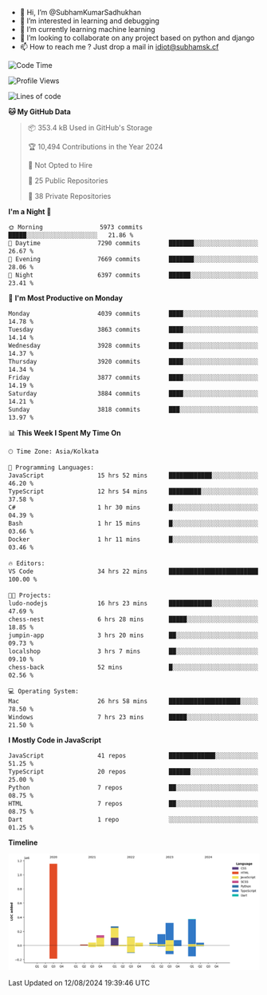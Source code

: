- 👋 Hi, I’m @SubhamKumarSadhukhan
- 👀 I’m interested in learning and debugging
- 🌱 I’m currently learning machine learning
- 💞️ I’m looking to collaborate on any project based on python and django
- 📫 How to reach me ?
      Just drop a mail in idiot@subhamsk.cf

<!---
SubhamKumarSadhukhan/SubhamKumarSadhukhan is a ✨ special ✨ repository because its `README.md` (this file) appears on your GitHub profile.
You can click the Preview link to take a look at your changes.
--->


<!--START_SECTION:waka-->
![Code Time](http://img.shields.io/badge/Code%20Time-2%2C401%20hrs%2049%20mins-blue)

![Profile Views](http://img.shields.io/badge/Profile%20Views-0-blue)

![Lines of code](https://img.shields.io/badge/From%20Hello%20World%20I%27ve%20Written-2.8%20million%20lines%20of%20code-blue)

**🐱 My GitHub Data** 

> 📦 353.4 kB Used in GitHub's Storage 
 > 
> 🏆 10,494 Contributions in the Year 2024
 > 
> 🚫 Not Opted to Hire
 > 
> 📜 25 Public Repositories 
 > 
> 🔑 38 Private Repositories 
 > 
**I'm a Night 🦉** 

```text
🌞 Morning                5973 commits        █████░░░░░░░░░░░░░░░░░░░░   21.86 % 
🌆 Daytime                7290 commits        ███████░░░░░░░░░░░░░░░░░░   26.67 % 
🌃 Evening                7669 commits        ███████░░░░░░░░░░░░░░░░░░   28.06 % 
🌙 Night                  6397 commits        ██████░░░░░░░░░░░░░░░░░░░   23.41 % 
```
📅 **I'm Most Productive on Monday** 

```text
Monday                   4039 commits        ████░░░░░░░░░░░░░░░░░░░░░   14.78 % 
Tuesday                  3863 commits        ████░░░░░░░░░░░░░░░░░░░░░   14.14 % 
Wednesday                3928 commits        ████░░░░░░░░░░░░░░░░░░░░░   14.37 % 
Thursday                 3920 commits        ████░░░░░░░░░░░░░░░░░░░░░   14.34 % 
Friday                   3877 commits        ████░░░░░░░░░░░░░░░░░░░░░   14.19 % 
Saturday                 3884 commits        ████░░░░░░░░░░░░░░░░░░░░░   14.21 % 
Sunday                   3818 commits        ███░░░░░░░░░░░░░░░░░░░░░░   13.97 % 
```


📊 **This Week I Spent My Time On** 

```text
🕑︎ Time Zone: Asia/Kolkata

💬 Programming Languages: 
JavaScript               15 hrs 52 mins      ████████████░░░░░░░░░░░░░   46.20 % 
TypeScript               12 hrs 54 mins      █████████░░░░░░░░░░░░░░░░   37.58 % 
C#                       1 hr 30 mins        █░░░░░░░░░░░░░░░░░░░░░░░░   04.39 % 
Bash                     1 hr 15 mins        █░░░░░░░░░░░░░░░░░░░░░░░░   03.66 % 
Docker                   1 hr 11 mins        █░░░░░░░░░░░░░░░░░░░░░░░░   03.46 % 

🔥 Editors: 
VS Code                  34 hrs 22 mins      █████████████████████████   100.00 % 

🐱‍💻 Projects: 
ludo-nodejs              16 hrs 23 mins      ████████████░░░░░░░░░░░░░   47.69 % 
chess-nest               6 hrs 28 mins       █████░░░░░░░░░░░░░░░░░░░░   18.85 % 
jumpin-app               3 hrs 20 mins       ██░░░░░░░░░░░░░░░░░░░░░░░   09.73 % 
localshop                3 hrs 7 mins        ██░░░░░░░░░░░░░░░░░░░░░░░   09.10 % 
chess-back               52 mins             █░░░░░░░░░░░░░░░░░░░░░░░░   02.56 % 

💻 Operating System: 
Mac                      26 hrs 58 mins      ████████████████████░░░░░   78.50 % 
Windows                  7 hrs 23 mins       █████░░░░░░░░░░░░░░░░░░░░   21.50 % 
```

**I Mostly Code in JavaScript** 

```text
JavaScript               41 repos            █████████████░░░░░░░░░░░░   51.25 % 
TypeScript               20 repos            ██████░░░░░░░░░░░░░░░░░░░   25.00 % 
Python                   7 repos             ██░░░░░░░░░░░░░░░░░░░░░░░   08.75 % 
HTML                     7 repos             ██░░░░░░░░░░░░░░░░░░░░░░░   08.75 % 
Dart                     1 repo              ░░░░░░░░░░░░░░░░░░░░░░░░░   01.25 % 
```



**Timeline**

![Lines of Code chart](https://raw.githubusercontent.com/SubhamKumarSadhukhan/SubhamKumarSadhukhan/main/assets/bar_graph.png)


 Last Updated on 12/08/2024 19:39:46 UTC
<!--END_SECTION:waka-->
